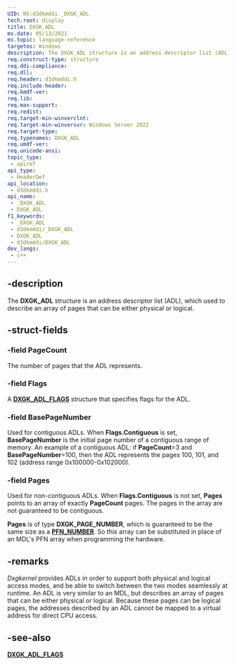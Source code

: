 ```yaml
---
UID: NS:d3dkmddi._DXGK_ADL
tech.root: display
title: DXGK_ADL
ms.date: 05/13/2021
ms.topic: language-reference
targetos: Windows
description: The DXGK_ADL structure is an address descriptor list (ADL), which is used to describe an array of pages that can be either physical or logical.
req.construct-type: structure
req.ddi-compliance: 
req.dll: 
req.header: d3dkmddi.h
req.include-header: 
req.kmdf-ver: 
req.lib: 
req.max-support: 
req.redist: 
req.target-min-winverclnt: 
req.target-min-winversvr: Windows Server 2022
req.target-type: 
req.typenames: DXGK_ADL
req.umdf-ver: 
req.unicode-ansi: 
topic_type:
 - apiref
api_type:
 - HeaderDef
api_location:
 - d3dkmddi.h
api_name:
 - _DXGK_ADL
 - DXGK_ADL
f1_keywords:
 - _DXGK_ADL
 - d3dkmddi/_DXGK_ADL
 - DXGK_ADL
 - d3dkmddi/DXGK_ADL
dev_langs:
 - c++
---
```


## -description

The **DXGK_ADL** structure is an address descriptor list (ADL), which used to describe an array of pages that can be either physical or logical.

## -struct-fields

### -field PageCount

The number of pages that the ADL represents.

### -field Flags

A [**DXGK_ADL_FLAGS**](ns-d3dkmddi-dxgk_adl_flags.md) structure that specifies flags for the ADL.

### -field BasePageNumber

Used for contiguous ADLs. When **Flags.Contiguous** is set, **BasePageNumber** is the initial page number of a contiguous range of memory. An example of a contiguous ADL: if **PageCount**=3 and **BasePageNumber**=100, then the ADL represents the pages 100, 101, and 102 (address range 0x100000-0x102000).

### -field Pages

Used for non-contiguous ADLs. When **Flags.Contiguous** is not set, **Pages** points to an array of exactly **PageCount** pages. The pages in the array are not guaranteed to be contiguous.

**Pages** is of type **DXGK_PAGE_NUMBER**, which is guaranteed to be the same size as a [**PFN_NUMBER**](/windows-hardware/drivers/kernel/mm-bad-pointer#mmgetmdlpfnarray). So this array can be substituted in place of an MDL's PFN array when programming the hardware.

## -remarks

*Dxgkernel* provides ADLs in order to support both physical and logical access modes, and be able to switch between the two modes seamlessly at runtime. An ADL is very similar to an MDL, but describes an array of pages that can be either physical or logical. Because these pages can be logical pages, the addresses described by an ADL cannot be mapped to a virtual address for direct CPU access.

## -see-also

[**DXGK_ADL_FLAGS**](ns-d3dkmddi-dxgk_adl_flags.md)
